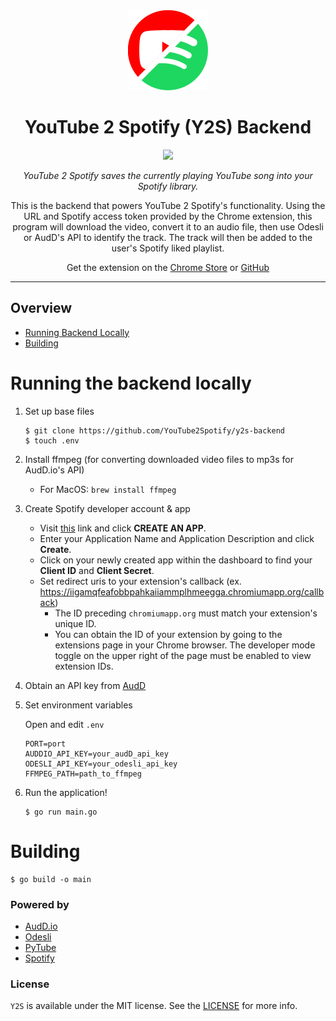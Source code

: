 <div align="center">
  <img src="./icon128.png" />
  <h1>YouTube 2 Spotify (Y2S) Backend</h1>
  <a href="https://goreportcard.com/report/github.com/YouTube2Spotify/y2s-backend"><img src="https://goreportcard.com/badge/github.com/YouTube2Spotify/y2s-backend" /></a>

  <i>YouTube 2 Spotify saves the currently playing YouTube song into your Spotify library.</i>
  <br/>
  <p>This is the backend that powers YouTube 2 Spotify's functionality. Using the URL and Spotify access token provided by the Chrome extension, this program will download the video, convert it to an audio file, then use Odesli or AudD's API to identify the track. The track will then be added to the user's Spotify liked playlist.</p>

  <p>Get the extension on the <a href="https://chrome.google.com/webstore/detail/youtube-2-spotify/nkgehjjhpbiljbikkfpnhjmlobabehcj">Chrome Store</a> or <a href="https://github.com/YouTube2Spotify/y2s/releases">GitHub</a></p>
</div>

---

## Overview
- [Running Backend Locally](#running-the-backend-locally)
- [Building](#building)

# Running the backend locally

1. Set up base files

   ```
   $ git clone https://github.com/YouTube2Spotify/y2s-backend
   $ touch .env
   ```

1. Install ffmpeg (for converting downloaded video files to mp3s for AudD.io's API)

   - For MacOS: `brew install ffmpeg`

1. Create Spotify developer account & app

   - Visit [this](https://developer.spotify.com/dashboard) link and click **CREATE AN APP**.
   - Enter your Application Name and Application Description and click **Create**.
   - Click on your newly created app within the dashboard to find your **Client ID** and **Client Secret**.
   - Set redirect uris to your extension's callback (ex. https://iigamqfeafobbpahkaiiammplhmeegga.chromiumapp.org/callback)
     - The ID preceding `chromiumapp.org` must match your extension's unique ID.
     - You can obtain the ID of your extension by going to the extensions page in your Chrome browser. The developer mode toggle on the upper right of the page must be enabled to view extension IDs.

1. Obtain an API key from [AudD](https://dashboard.audd.io/)

1. Set environment variables

   Open and edit `.env`
    ```
    PORT=port
    AUDDIO_API_KEY=your_audD_api_key
    ODESLI_API_KEY=your_odesli_api_key
    FFMPEG_PATH=path_to_ffmpeg
    ```

1. Run the application!

    ```
    $ go run main.go
    ```

# Building

```
$ go build -o main
```

### **Powered by**

- [AudD.io](https://audd.io/)
- [Odesli](https://odesli.co/)
- [PyTube](https://github.com/pytube/pytube)
- [Spotify](https://developer.spotify.com/)

### License

`Y2S` is available under the MIT license. See the [LICENSE](https://github.com/YouTube2Spotify/y2s-backend/blob/main/LICENSE) for more info.